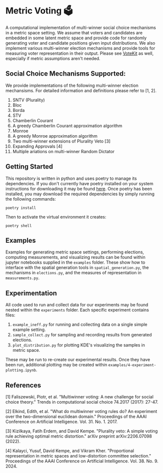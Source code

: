 # Metric Voting :ballot_box:

A computational implementation of multi-winner social choice mechanisms in a metric space setting. 
We assume that voters and candidates are embedded in some latent metric space and provide
code for randomly generating voter and candidate positions given input distributions. 
We also implement various multi-winner election mechanisms and
provide tools for measuring voter representation in their output. 
Please see [VoteKit](https://github.com/mggg/VoteKit) as well, especially if metric assumptions aren't needed.

## Social Choice Mechanisms Supported:
We provide implementations of the following multi-winner election mechansisms. For 
detailed information and definitions please refer to [1, 2].

1. SNTV (Plurality)
2. Bloc
3. Borda
4. STV
5. Chamberlin Courant
6. A greedy Chamberlin Courant approximation algorithm
8. Monroe
9. A greedy Monroe approximation algorithm
10. Two multi-winner extensions of Plurality Veto [3]
11. Expanding Approvals [4]
12. Multiple ariations on multi-winner Random Dictator

## Getting Started
This repository is written in python and uses poetry to manage its dependencies.
If you don't currently have poetry installed on your system instructions for downloading it 
may be found [here](https://python-poetry.org/docs/). Once poetry has been installed, 
you may download the required dependencies by simply running the following commands:

```
poetry install
```
Then to activate the virtual environment it creates:
```
poetry shell
```

## Examples
Examples for generating metric space settings, performing elections, computing measurements, 
and visualizing results can be found within jupyter notebooks supplied in the `examples` folder.
These show how to interface with the spatial generation tools in `spatial_generation.py`, 
the mechanisms in `elections.py`,
and the measures of representation in `measurements.py`.

## Experimentation
All code used to run and collect data for our experiments may be found nested within the `experiments` folder. 
Each specific experiment contains files:
  1. `example_ineff.py` for running and collecting data on a single simple example setting.
  2. `sample_collect.py` for sampling and recording results from generated elections.
  3. `plot_distribution.py` for plotting KDE's visualizing the samples in metric space.

These may be run to re-create our experimental results. Once they have been run, additional plotting may 
be created within `examples/4-experiment-plotting.ipynb`.

## References
[1] Faliszewski, Piotr, et al. "Multiwinner voting: A new challenge for social choice theory." Trends in computational social choice 74.2017 (2017): 27-47.

[2] Elkind, Edith, et al. "What do multiwinner voting rules do? An experiment over the two-dimensional euclidean domain." Proceedings of the AAAI Conference on Artificial Intelligence. Vol. 31. No. 1. 2017.

[3] Kizilkaya, Fatih Erdem, and David Kempe. "Plurality veto: A simple voting rule achieving optimal metric distortion." arXiv preprint arXiv:2206.07098 (2022).

[4] Kalayci, Yusuf, David Kempe, and Vikram Kher. "Proportional representation in metric spaces and low-distortion committee selection." Proceedings of the AAAI Conference on Artificial Intelligence. Vol. 38. No. 9. 2024.
